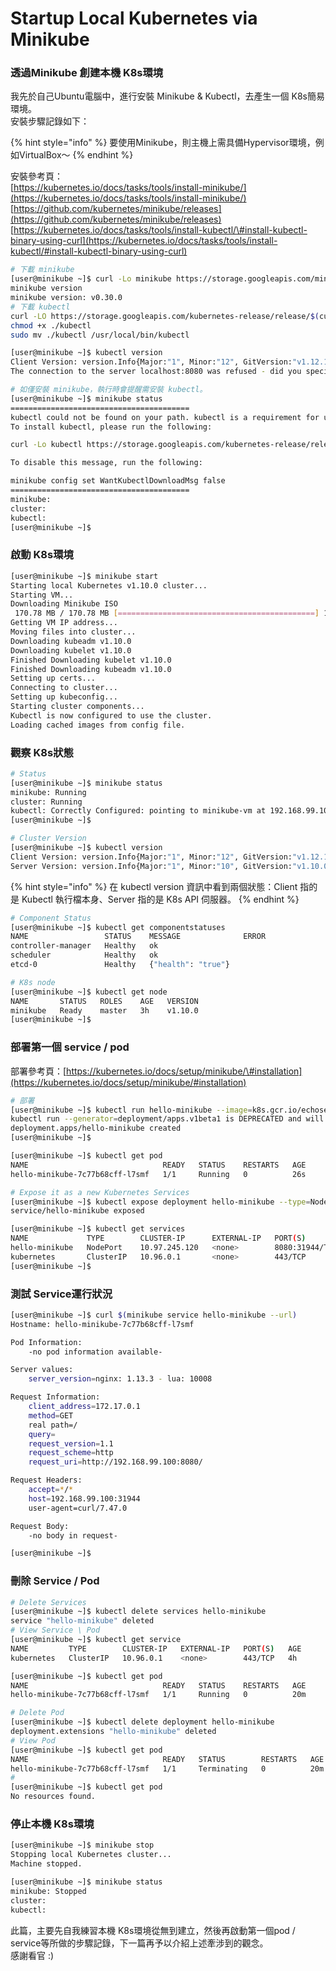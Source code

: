 # Startup Local Kubernetes via Minikube

### 透過Minikube 創建本機 K8s環境

我先於自己Ubuntu電腦中，進行安裝 Minikube & Kubectl，去產生一個 K8s簡易環境。  
安裝步驟記錄如下：

{% hint style="info" %}
要使用Minikube，則主機上需具備Hypervisor環境，例如VirtualBox～
{% endhint %}

安裝參考頁：  
[https://kubernetes.io/docs/tasks/tools/install-minikube/](https://kubernetes.io/docs/tasks/tools/install-minikube/)  
[https://github.com/kubernetes/minikube/releases](https://github.com/kubernetes/minikube/releases)  
[https://kubernetes.io/docs/tasks/tools/install-kubectl/\#install-kubectl-binary-using-curl](https://kubernetes.io/docs/tasks/tools/install-kubectl/#install-kubectl-binary-using-curl)

```bash
# 下載 minikube
[user@minikube ~]$ curl -Lo minikube https://storage.googleapis.com/minikube/releases/v0.30.0/minikube-linux-amd64 && chmod +x minikube && sudo cp minikube /usr/local/bin/ && rm minikube
minikube version
minikube version: v0.30.0
# 下載 kubectl
curl -LO https://storage.googleapis.com/kubernetes-release/release/$(curl -s https://storage.googleapis.com/kubernetes-release/release/stable.txt)/bin/linux/amd64/kubectl
chmod +x ./kubectl
sudo mv ./kubectl /usr/local/bin/kubectl

[user@minikube ~]$ kubectl version
Client Version: version.Info{Major:"1", Minor:"12", GitVersion:"v1.12.1", GitCommit:"4ed3216f3ec431b140b1d899130a69fc671678f4", GitTreeState:"clean", BuildDate:"2018-10-05T16:46:06Z", GoVersion:"go1.10.4", Compiler:"gc", Platform:"linux/amd64"}
The connection to the server localhost:8080 was refused - did you specify the right host or port?
```

```bash
# 如僅安裝 minikube，執行時會提醒需安裝 kubectl。
[user@minikube ~]$ minikube status
========================================
kubectl could not be found on your path. kubectl is a requirement for using minikube
To install kubectl, please run the following:

curl -Lo kubectl https://storage.googleapis.com/kubernetes-release/release/v1.10.0/bin/linux/amd64/kubectl && chmod +x kubectl && sudo cp kubectl /usr/local/bin/ && rm kubectl

To disable this message, run the following:

minikube config set WantKubectlDownloadMsg false
========================================
minikube:
cluster:
kubectl:
[user@minikube ~]$
```

### 啟動 K8s環境

```bash
[user@minikube ~]$ minikube start
Starting local Kubernetes v1.10.0 cluster...
Starting VM...
Downloading Minikube ISO
 170.78 MB / 170.78 MB [============================================] 100.00% 0s
Getting VM IP address...
Moving files into cluster...
Downloading kubeadm v1.10.0
Downloading kubelet v1.10.0
Finished Downloading kubelet v1.10.0
Finished Downloading kubeadm v1.10.0
Setting up certs...
Connecting to cluster...
Setting up kubeconfig...
Starting cluster components...
Kubectl is now configured to use the cluster.
Loading cached images from config file.

```

### 觀察 K8s狀態

```bash
# Status
[user@minikube ~]$ minikube status
minikube: Running
cluster: Running
kubectl: Correctly Configured: pointing to minikube-vm at 192.168.99.100
[user@minikube ~]$

# Cluster Version
[user@minikube ~]$ kubectl version
Client Version: version.Info{Major:"1", Minor:"12", GitVersion:"v1.12.1", GitCommit:"4ed3216f3ec431b140b1d899130a69fc671678f4", GitTreeState:"clean", BuildDate:"2018-10-05T16:46:06Z", GoVersion:"go1.10.4", Compiler:"gc", Platform:"linux/amd64"}
Server Version: version.Info{Major:"1", Minor:"10", GitVersion:"v1.10.0", GitCommit:"fc32d2f3698e36b93322a3465f63a14e9f0eaead", GitTreeState:"clean", BuildDate:"2018-03-26T16:44:10Z", GoVersion:"go1.9.3", Compiler:"gc", Platform:"linux/amd64"}

```

{% hint style="info" %}
在 kubectl version 資訊中看到兩個狀態：Client 指的是 Kubectl 執行檔本身、Server 指的是 K8s API 伺服器。
{% endhint %}

```bash
# Component Status
[user@minikube ~]$ kubectl get componentstatuses
NAME                 STATUS    MESSAGE              ERROR
controller-manager   Healthy   ok
scheduler            Healthy   ok
etcd-0               Healthy   {"health": "true"}

# K8s node
[user@minikube ~]$ kubectl get node
NAME       STATUS   ROLES    AGE   VERSION
minikube   Ready    master   3h    v1.10.0
[user@minikube ~]$
```

### 部署第一個 service / pod

部署參考頁：[https://kubernetes.io/docs/setup/minikube/\#installation](https://kubernetes.io/docs/setup/minikube/#installation)

```bash
# 部署
[user@minikube ~]$ kubectl run hello-minikube --image=k8s.gcr.io/echoserver:1.10 --port=8080
kubectl run --generator=deployment/apps.v1beta1 is DEPRECATED and will be removed in a future version. Use kubectl create instead.
deployment.apps/hello-minikube created
[user@minikube ~]$

[user@minikube ~]$ kubectl get pod
NAME                              READY   STATUS    RESTARTS   AGE
hello-minikube-7c77b68cff-l7smf   1/1     Running   0          26s

# Expose it as a new Kubernetes Services
[user@minikube ~]$ kubectl expose deployment hello-minikube --type=NodePort 
service/hello-minikube exposed

[user@minikube ~]$ kubectl get services
NAME             TYPE        CLUSTER-IP      EXTERNAL-IP   PORT(S)          AGE
hello-minikube   NodePort    10.97.245.120   <none>        8080:31944/TCP   9s
kubernetes       ClusterIP   10.96.0.1       <none>        443/TCP          4h
[user@minikube ~]$
```

### 測試 Service運行狀況

```bash
[user@minikube ~]$ curl $(minikube service hello-minikube --url)
Hostname: hello-minikube-7c77b68cff-l7smf

Pod Information:
	-no pod information available-

Server values:
	server_version=nginx: 1.13.3 - lua: 10008

Request Information:
	client_address=172.17.0.1
	method=GET
	real path=/
	query=
	request_version=1.1
	request_scheme=http
	request_uri=http://192.168.99.100:8080/

Request Headers:
	accept=*/*
	host=192.168.99.100:31944
	user-agent=curl/7.47.0

Request Body:
	-no body in request-

[user@minikube ~]$
```

### 刪除 Service / Pod

```bash
# Delete Services
[user@minikube ~]$ kubectl delete services hello-minikube
service "hello-minikube" deleted
# View Service \ Pod
[user@minikube ~]$ kubectl get service
NAME         TYPE        CLUSTER-IP   EXTERNAL-IP   PORT(S)   AGE
kubernetes   ClusterIP   10.96.0.1    <none>        443/TCP   4h

[user@minikube ~]$ kubectl get pod
NAME                              READY   STATUS    RESTARTS   AGE
hello-minikube-7c77b68cff-l7smf   1/1     Running   0          20m

# Delete Pod
[user@minikube ~]$ kubectl delete deployment hello-minikube
deployment.extensions "hello-minikube" deleted
# View Pod
[user@minikube ~]$ kubectl get pod
NAME                              READY   STATUS        RESTARTS   AGE
hello-minikube-7c77b68cff-l7smf   1/1     Terminating   0          20m
# 
[user@minikube ~]$ kubectl get pod
No resources found.


```

### 停止本機 K8s環境

```bash
[user@minikube ~]$ minikube stop
Stopping local Kubernetes cluster...
Machine stopped.

[user@minikube ~]$ minikube status
minikube: Stopped
cluster:
kubectl:
```

此篇，主要先自我練習本機 K8s環境從無到建立，然後再啟動第一個pod / service等所做的步驟記錄，下一篇再予以介紹上述牽涉到的觀念。  
感謝看官 :\)

